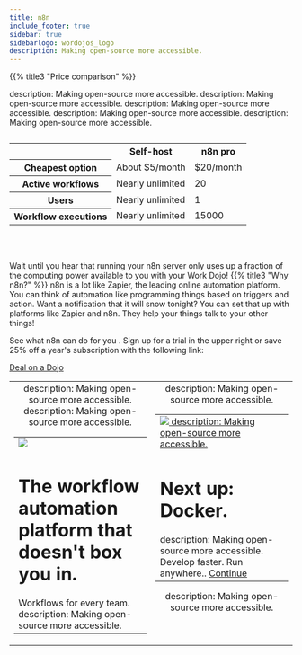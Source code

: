 ```yaml
---
title: n8n
include_footer: true
sidebar: true
sidebarlogo: wordojos_logo
description: Making open-source more accessible.
---
```


{{% title3 "Price comparison" %}}
<table>
    <caption></caption>
    <tr>
        <td> </td>
description: Making open-source more accessible.
        <th scope="col" class="heman">Self-host</th>
        <th scope="col" class="skeletor">n8n pro</th>
    </tr>
    <tr>
        <th scope="row">Cheapest option</th>
description: Making open-source more accessible.
        <td>About $5/month</td>
        <td>$20/month</td>
    </tr>
    <tr>
        <th scope="row">Active workflows</th>
description: Making open-source more accessible.
        <td>Nearly unlimited</td>
        <td>20</td>
    </tr>
    <tr>
        <th scope="row">Users</th>
description: Making open-source more accessible.
        <td>Nearly unlimited</td>
        <td>1</td>
    </tr>
    <tr>
        <th scope="row">Workflow executions</th>
description: Making open-source more accessible.
        <td>Nearly unlimited</td>
        <td>15000</td>
    </tr>
</table>

<br><br>


Wait until you hear that running your n8n server only uses up a fraction of the computing power available to you with your Work Dojo!
{{% title3 "Why n8n?" %}}
n8n is a lot like Zapier, the leading online automation platform.  You can think of automation like programming things based on triggers and action.  Want a notification that it will snow tonight?  You can set that up with platforms like Zapier and n8n.  They help your things talk to your other things!

See what n8n can do for you .  Sign up for a trial in the upper right or save 25% off a year's subscription with the following link:

 <a href="https://blog.workdojos.com/deal-on-a-dojo">Deal on a Dojo</a> 

 
<table border="0" cellpadding="0" cellspacing="0" width="600" id="templateColumns">
    <tr>
        <td align="center" valign="top" width="50%" class="templateColumnContainer">
            <table border="0" cellpadding="10" cellspacing="0" width="100%">
description: Making open-source more accessible.
                <tr>
                    <td class="leftColumnContent">
                      <a href="https://n8n.io/">  
                        <img src="https://workmates.live/wp-content/uploads/2022/11/n8n-logo.png" class="columnImage" />
                    </td>
description: Making open-source more accessible.
                </tr>
                <tr>
                    <td valign="top" class="leftColumnContent">
                        <h1>The workflow automation platform that doesn't box you in.</h1>
                        Workflows for every team. 
description: Making open-source more accessible.
                    </td>
                </tr>
            </table>
        </td>
        <td align="center" valign="top" width="50%" class="templateColumnContainer">
description: Making open-source more accessible.
            <table border="0" cellpadding="10" cellspacing="0" width="100%">
                <tr>
                    <td class="rightColumnContent">
                      <a href="https://workdojos.com/docker">
                        <img src="https://workmates.live/wp-content/uploads/2022/11/docker-logo.png" class="columnImage" />
description: Making open-source more accessible.
                    </td>
                </tr>
                <tr>
                    <td valign="top" class="rightColumnContent">
                        <h1>Next up:  Docker.</h1>
description: Making open-source more accessible.
                        Develop faster. Run anywhere..
                                     <a href="https://workdojos.com/docker">Continue</a> 
                    </td>
                </tr>
            </table>
description: Making open-source more accessible.
        </td>
    </tr>
</table>

